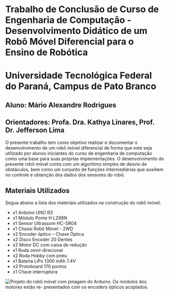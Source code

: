 # Trabalho de Conclusão de Curso de Engenharia de Computação - Desenvolvimento Didático de um Robô Móvel Diferencial para o Ensino de Robótica
# Universidade Tecnológica Federal do Paraná, Campus de Pato Branco
## Aluno: Mário Alexandre Rodrigues
## Orientadores: Profa. Dra. Kathya Linares, Prof. Dr. Jefferson Lima

O presente trabalho tem como objetivo realizar e documentar o desenvolvimento de um robô móvel diferencial de forma que este seja utilizado por alunos iniciantes do curso de engenharia de computação como uma base para suas próprias implementações. O desenvolvimento do presente robô móvel conta com um algoritimo simples de desvio de obstáculos, bem como um conjunto de funções intermediárias que auxiliem no controle e obtenção dos dados dos sensores do robô.

## Materiais Utilizados
Segua abaixo a lista dos materiais utilizados na construção do robô móvel:

* x1 Arduino UNO R3
* x1 Módulo Ponte H L298N 
* x1 Sensor Ultrassom HC-SR04
* x1 Chassi Robô Móvel - 2WD
* x2 Encoder óptico – Chave Óptica
* x2 Disco Encoder 20 Dentes
* x2 Motor DC com caixa de redução
* x1 Roda omni-direcional
* x2 Roda Hobby com pneu
* x1 Bateria LiPo 1300 mAh 7.4V
* x2 Protoboard 170 pontos
* x1 Chave interruptora

![Projeto do robô móvel com pinagem do Arduino. Os módulos dos motores estão re-
presentados com os encoders ópticos acoplados.](images/robo_movel_sketch.png)
